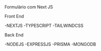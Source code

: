 Formulário com Next JS

Front End

-NEXTJS -TYPESCRIPT -TAILWINDCSS

Back End

-NODEJS -EXPRESSJS -PRISMA -MONGODB





